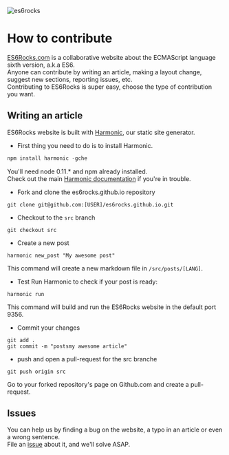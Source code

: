 ![es6rocks](https://raw.githubusercontent.com/es6rocks/es6rocks.github.io/master/images/es6rocks.png)

# How to contribute
[ES6Rocks.com](http://es6rocks.com/) is a collaborative website about the ECMAScript language sixth version, a.k.a ES6.  
Anyone can contribute by writing an article, making a layout change, suggest new sections, reporting issues, etc.  
Contributing to ES6Rocks is super easy, choose the type of contribution you want.  

## Writing an article
ES6Rocks website is built with [Harmonic](https://github.com/es6rocks/harmonic/), our static site generator.
- First thing you need to do is to install Harmonic.
```javascript
npm install harmonic -gche
```
You'll need node 0.11.* and npm already installed.  
Check out the main [Harmonic documentation](https://github.com/es6rocks/harmonic/) if you're in trouble.  

- Fork and clone the es6rocks.github.io repository
```shell
git clone git@github.com:[USER]/es6rocks.github.io.git
```

- Checkout to the `src` branch
```shell
git checkout src
```

- Create a new post
```shell
harmonic new_post "My awesome post"
```
This command will create a new markdown file in `/src/posts/[LANG]`.

- Test
Run Harmonic to check if your post is ready:
```shell
harmonic run
```
This command will build and run the ES6Rocks website in the default port 9356.

- Commit your changes
```shell
git add .
git commit -m "postsmy awesome article"
```

- push and open a pull-request for the src branche
```shell
git push origin src
```
Go to your forked repository's page on Github.com and create a pull-request.

## Issues
You can help us by finding a bug on the website, a typo in an article or even a wrong sentence.  
File an [issue](https://github.com/es6rocks/es6rocks.github.io/issues) about it, and we'll solve ASAP.
